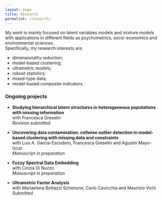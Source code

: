 ```yaml
---
layout: page
title: Research
permalink: /research/
---
```


My work is mainly focused on latent variables models and mixture models with applications in different fields as psychometrics, socio-economics and environmental sciences. \
Specifically, my research interests are:
- dimensionality reduction;
- model-based clustering;
- ultrametric models;
- robust statistics;
- mixed-type data;
- model-based composite indicators.

### Ongoing projects
- **Studying hierarchical latent structures in heterogeneous populations with missing information** \
with Francesca Greselin \
_Revision submitted_

- **Uncovering data contamination: cellwise outlier detection in model-based clustering with missing data and constraints** \
with Luis A. Garcìa-Escudero, Francesca Greselin and Agustín Mayo-Iscar \
_Manuscript in preparation_

- **Fuzzy Spectral Data Embedding** \
with Cinzia Di Nuzzo \
_Manuscript in preparation_

- **Ultrametric Factor Analysis** \
with Mariaelena Bottazzi Schenone, Carlo Cavicchia and Maurizio Vichi\
_Submitted_









